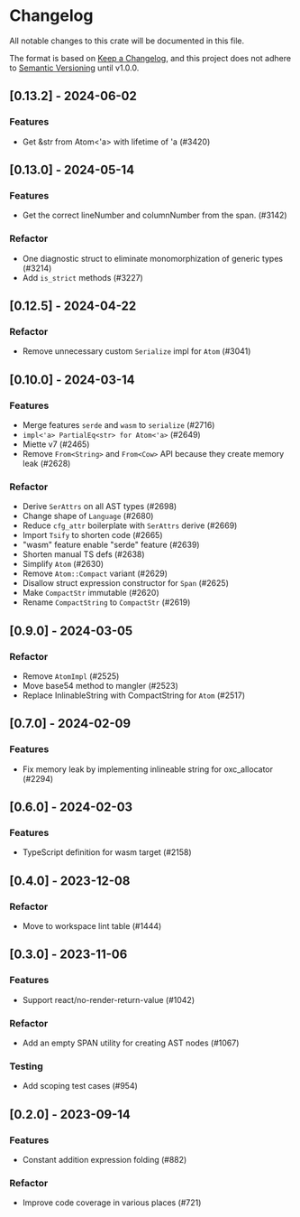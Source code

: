 # Changelog

All notable changes to this crate will be documented in this file.

The format is based on [Keep a Changelog](https://keepachangelog.com/en/1.0.0/),
and this project does not adhere to [Semantic Versioning](https://semver.org/spec/v2.0.0.html) until v1.0.0.

## [0.13.2] - 2024-06-02

### Features

- Get &str from Atom<'a> with lifetime of 'a (#3420)

## [0.13.0] - 2024-05-14

### Features

- Get the correct lineNumber and columnNumber from the span. (#3142)

### Refactor

- One diagnostic struct to eliminate monomorphization of generic types (#3214)
- Add `is_strict` methods (#3227)

## [0.12.5] - 2024-04-22

### Refactor

- Remove unnecessary custom `Serialize` impl for `Atom` (#3041)

## [0.10.0] - 2024-03-14

### Features

- Merge features `serde` and `wasm` to `serialize` (#2716)
- `impl<'a> PartialEq<str> for Atom<'a>` (#2649)
- Miette v7 (#2465)
- Remove `From<String>` and `From<Cow>` API because they create memory leak (#2628)

### Refactor

- Derive `SerAttrs` on all AST types (#2698)
- Change shape of `Language` (#2680)
- Reduce `cfg_attr` boilerplate with `SerAttrs` derive (#2669)
- Import `Tsify` to shorten code (#2665)
- "wasm" feature enable "serde" feature (#2639)
- Shorten manual TS defs (#2638)
- Simplify `Atom` (#2630)
- Remove `Atom::Compact` variant (#2629)
- Disallow struct expression constructor for `Span` (#2625)
- Make `CompactStr` immutable (#2620)
- Rename `CompactString` to `CompactStr` (#2619)

## [0.9.0] - 2024-03-05

### Refactor

- Remove `AtomImpl` (#2525)
- Move base54 method to mangler (#2523)
- Replace InlinableString with CompactString for `Atom` (#2517)

## [0.7.0] - 2024-02-09

### Features

- Fix memory leak by implementing inlineable string for oxc_allocator (#2294)

## [0.6.0] - 2024-02-03

### Features

- TypeScript definition for wasm target (#2158)

## [0.4.0] - 2023-12-08

### Refactor

- Move to workspace lint table (#1444)

## [0.3.0] - 2023-11-06

### Features

- Support react/no-render-return-value (#1042)

### Refactor

- Add an empty SPAN utility for creating AST nodes (#1067)

### Testing

- Add scoping test cases (#954)

## [0.2.0] - 2023-09-14

### Features

- Constant addition expression folding (#882)

### Refactor

- Improve code coverage in various places (#721)

